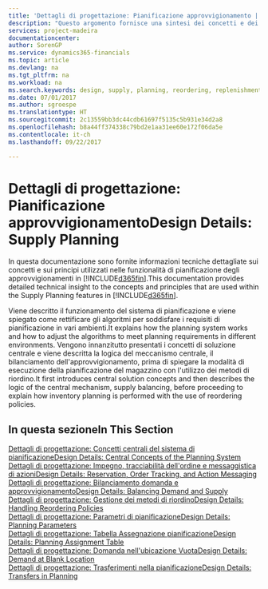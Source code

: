 ```yaml
---
title: 'Dettagli di progettazione: Pianificazione approvvigionamento | Microsoft Docs'
description: "Questo argomento fornisce una sintesi dei concetti e dei principi utilizzati nelle funzionalità di pianificazione degli approvvigionamenti in [!INCLUDE[d365fin](includes/d365fin_md.md)]."
services: project-madeira
documentationcenter: 
author: SorenGP
ms.service: dynamics365-financials
ms.topic: article
ms.devlang: na
ms.tgt_pltfrm: na
ms.workload: na
ms.search.keywords: design, supply, planning, reordering, replenishment
ms.date: 07/01/2017
ms.author: sgroespe
ms.translationtype: HT
ms.sourcegitcommit: 2c13559bb3dc44cdb61697f5135c5b931e34d2a8
ms.openlocfilehash: b8a44ff374338c79bd2e1aa31ee60e172f06da5e
ms.contentlocale: it-ch
ms.lasthandoff: 09/22/2017

---
```

# <a name="design-details-supply-planning"></a><span data-ttu-id="6859e-103">Dettagli di progettazione: Pianificazione approvvigionamento</span><span class="sxs-lookup"><span data-stu-id="6859e-103">Design Details: Supply Planning</span></span>
<span data-ttu-id="6859e-104">In questa documentazione sono fornite informazioni tecniche dettagliate sui concetti e sui principi utilizzati nelle funzionalità di pianificazione degli approvvigionamenti in [!INCLUDE[d365fin](includes/d365fin_md.md)].</span><span class="sxs-lookup"><span data-stu-id="6859e-104">This documentation provides detailed technical insight to the concepts and principles that are used within the Supply Planning features in [!INCLUDE[d365fin](includes/d365fin_md.md)].</span></span>  

<span data-ttu-id="6859e-105">Viene descritto il funzionamento del sistema di pianificazione e viene spiegato come rettificare gli algoritmi per soddisfare i requisiti di pianificazione in vari ambienti.</span><span class="sxs-lookup"><span data-stu-id="6859e-105">It explains how the planning system works and how to adjust the algorithms to meet planning requirements in different environments.</span></span> <span data-ttu-id="6859e-106">Vengono innanzitutto presentati i concetti di soluzione centrale e viene descritta la logica del meccanismo centrale, il bilanciamento dell'approvvigionamento, prima di spiegare la modalità di esecuzione della pianificazione del magazzino con l'utilizzo dei metodi di riordino.</span><span class="sxs-lookup"><span data-stu-id="6859e-106">It first introduces central solution concepts and then describes the logic of the central mechanism, supply balancing, before proceeding to explain how inventory planning is performed with the use of reordering policies.</span></span>  

## <a name="in-this-section"></a><span data-ttu-id="6859e-107">In questa sezione</span><span class="sxs-lookup"><span data-stu-id="6859e-107">In This Section</span></span>  
[<span data-ttu-id="6859e-108">Dettagli di progettazione: Concetti centrali del sistema di pianificazione</span><span class="sxs-lookup"><span data-stu-id="6859e-108">Design Details: Central Concepts of the Planning System</span></span>](design-details-central-concepts-of-the-planning-system.md)  
[<span data-ttu-id="6859e-109">Dettagli di progettazione: Impegno, tracciabilità dell'ordine e messaggistica di azioni</span><span class="sxs-lookup"><span data-stu-id="6859e-109">Design Details: Reservation, Order Tracking, and Action Messaging</span></span>](design-details-reservation-order-tracking-and-action-messaging.md)  
[<span data-ttu-id="6859e-110">Dettagli di progettazione: Bilanciamento domanda e approvvigionamento</span><span class="sxs-lookup"><span data-stu-id="6859e-110">Design Details: Balancing Demand and Supply</span></span>](design-details-balancing-demand-and-supply.md)  
[<span data-ttu-id="6859e-111">Dettagli di progettazione: Gestione dei metodi di riordino</span><span class="sxs-lookup"><span data-stu-id="6859e-111">Design Details: Handling Reordering Policies</span></span>](design-details-handling-reordering-policies.md)  
[<span data-ttu-id="6859e-112">Dettagli di progettazione: Parametri di pianificazione</span><span class="sxs-lookup"><span data-stu-id="6859e-112">Design Details: Planning Parameters</span></span>](design-details-planning-parameters.md)  
[<span data-ttu-id="6859e-113">Dettagli di progettazione: Tabella Assegnazione pianificazione</span><span class="sxs-lookup"><span data-stu-id="6859e-113">Design Details: Planning Assignment Table</span></span>](design-details-planning-assignment-table.md)  
[<span data-ttu-id="6859e-114">Dettagli di progettazione: Domanda nell'ubicazione Vuota</span><span class="sxs-lookup"><span data-stu-id="6859e-114">Design Details: Demand at Blank Location</span></span>](design-details-demand-at-blank-location.md)  
[<span data-ttu-id="6859e-115">Dettagli di progettazione: Trasferimenti nella pianificazione</span><span class="sxs-lookup"><span data-stu-id="6859e-115">Design Details: Transfers in Planning</span></span>](design-details-transfers-in-planning.md)

